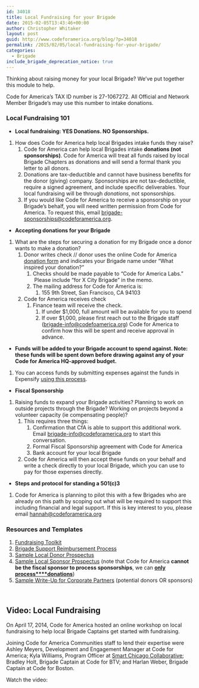 ```yaml
---
id: 34018
title: Local Fundraising for your Brigade
date: 2015-02-05T13:43:46+00:00
author: Christopher Whitaker
layout: post
guid: http://www.codeforamerica.org/blog/?p=34018
permalink: /2015/02/05/local-fundraising-for-your-brigade/
categories:
  - Brigade
include_brigade_deprecation_notice: true
---
```

Thinking about raising money for your local Brigade? We’ve put together this module to help.

Code for America’s TAX ID number is 27-1067272. All Official and Network Member Brigade’s may use this number to intake donations.

### Local Fundraising 101

  * **Local fundraising: YES Donations. NO Sponsorships.**

  1. How does Code for America help local Brigades intake funds they raise? 
      1. Code for America can help local Brigades intake **donations (not sponsorships)**. Code for America will treat all funds raised by local Brigade Chapters as donations and will send a formal thank you letter to all donors.
      2. Donations are tax-deductible and cannot have business benefits for the donor (giving) company. Sponsorships are not tax-deductible, require a signed agreement, and include specific deliverables. Your local fundraising will be through _donations_, not sponsorships.
      3. If you would like Code for America to receive a sponsorship on your Brigade’s behalf, you will need written permission from Code for America. To request this, email <brigade-sponsorships@codeforamerica.org>.

  * **Accepting donations for your Brigade**

  1. What are the steps for securing a donation for my Brigade once a donor wants to make a donation? 
      1. Donor writes check // donor uses the online Code for America [donation form](https://secure.codeforamerica.org/page/contribute/default) and indicates your Brigade name under “What inspired your donation?” 
          1. Checks should be made payable to “Code for America Labs.”  Please include “for X City Brigade” in the memo.
          2. The mailing address for Code for America is: 
              1. 155 9th Street, San Francisco, CA 94103
      2. Code for America receives check 
          1. Finance team will receive the check. 
              1. If under $1,000, full amount will be available for you to spend
              2. If over $1,000, please first reach out to the Brigade staff (brigade-info@codefoamerica.org) Code for America to confirm how this will be spent and receive approval in advance.

  * **Funds will be added to your Brigade account to spend against. Note: these funds will be spent down before drawing against any of your Code for America HQ-approved budget.**

  1. You can access funds by submitting expenses against the funds in Expensify [using this process](https://docs.google.com/a/codeforamerica.org/document/d/1RKkjW0YZfysBZ6JiJgV8j7o61H_Sh9y9pUl9fZzI2Bw/edit).

  * **Fiscal Sponsorship**

  1. Raising funds to expand your Brigade activities? Planning to work on outside projects through the Brigade? Working on projects beyond a volunteer capacity (ie compensating people)? 
      1. This requires three things: 
          1. Confirmation that CfA is able to support this additional work. Email <brigade-info@codeforamerica.org> to start this conversation.
          2. Formal Fiscal Sponsorship agreement with Code for America
          3. Bank account for your local Brigade
      2. Code for America will then accept these funds on your behalf and write a check directly to your local Brigade, which you can use to pay for those expenses directly.

  * **Steps and protocol for standing a 501(c)3**

  1. Code for America is planning to pilot this with a few Brigades who are already on this path by scoping out what will be required to support this including financial and legal support. If this is key interest to you, please email hannah@codeforamerica.org

### Resources and Templates

  1. [Fundraising Toolkit](https://docs.google.com/a/codeforamerica.org/document/d/1ztVfrVQMJ3nRtIlbjL9kbnsCGrDik-j63dJXvqzbr7Y/edit)
  2. [Brigade Support Reimbursement Process](https://docs.google.com/a/codeforamerica.org/document/d/1RKkjW0YZfysBZ6JiJgV8j7o61H_Sh9y9pUl9fZzI2Bw/edit#)
  3. [Sample Local Donor Prospectus](https://docs.google.com/a/codeforamerica.org/document/d/1vreK5JLBuSZGLgcoa6vtXGbZ5M6FLijRhJo8vbEcF9g/edit#)
  4. [Sample Local Sponsor Prospectus](https://docs.google.com/a/codeforamerica.org/document/d/1-Dcam3CiU1tGgtdaj0NhksgsQiYt4PObYgGjH-FPvMI/edit) (note that Code for America **cannot be the fiscal sponsor to process sponsorships**, we can [**only process****donations**](https://secure.codeforamerica.org/page/contribute/default))
  5. [Sample Write-Up for Corporate Partners](https://docs.google.com/a/codeforamerica.org/document/d/1ozF4E0LhBJgUmU8hXH1DGQGUrGHqJEvUHo8NNg53f2c/edit) (potential donors OR sponsors)

&nbsp;

## Video: Local Fundraising

On April 17, 2014, Code for America hosted an online workshop on local fundraising to help local Brigade Captains get started with fundraising.

Joining Code for America Communities staff to lend their expertise were Ashley Meyers, Development and Engagement Manager at Code for America; Kyla Williams, Program Officer at [Smart Chicago Collaborative](http://www.smartchicagocollaborative.org/); Bradley Holt, Brigade Captain at Code for BTV; and Harlan Weber, Brigade Captain at Code for Boston.

Watch the video: